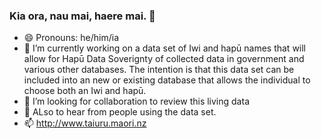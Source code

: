 ### Kia ora, nau mai, haere mai. 👋
- 😄 Pronouns: he/him/ia
- 🔭 I’m currently working on a data set of Iwi and hapū names that will allow for Hapū Data Soverignty of collected data in government and various other databases. The intention is that this data set can be included into an new or existing database that allows the individual to choose both an Iwi and hapū.
- 🤔 I’m looking for collaboration to review this living data
- 👯 ALso to hear from people using the data set.
- 📫 http://www.taiuru.maori.nz
<!--
**ktaiuru/ktaiuru** is a ✨ _special_ ✨ repository because its `README.md` (this file) appears on your GitHub profile.

Here are some ideas to get you started:
- 🤔 I’m looking for help with ...
- 💬 Ask me about ...


- ⚡ Fun fact: ...
- 🌱 I’m currently learning ...
-->
